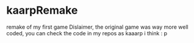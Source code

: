 # kaarpRemake
remake of my first game 
Dislaimer, the original game was way more well coded, you can check the code in my repos as kaaarp i think : p
